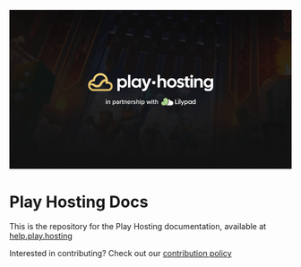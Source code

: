 ![Play Hosting banner](/assets/banner.png)

# Play Hosting Docs

This is the repository for the Play Hosting documentation, available at [help.play.hosting](https://help.play.hosting)

Interested in contributing? Check out our [contribution policy](/CONTRIBUTING.md)
